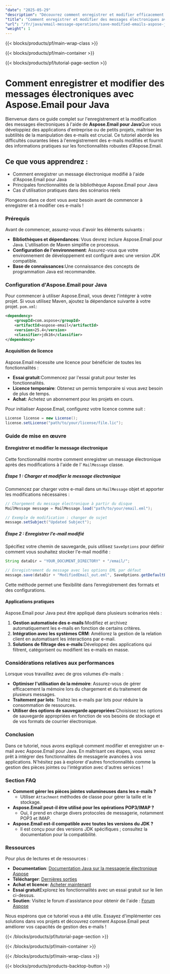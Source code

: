 ```yaml
---
"date": "2025-05-29"
"description": "Découvrez comment enregistrer et modifier efficacement les messages électroniques avec Aspose.Email pour Java, y compris les fonctionnalités clés et les applications pratiques."
"title": "Comment enregistrer et modifier des messages électroniques avec Aspose.Email pour Java"
"url": "/fr/java/email-message-operations/save-modified-emails-aspose-java/"
"weight": 1
---
```


{{< blocks/products/pf/main-wrap-class >}}

{{< blocks/products/pf/main-container >}}

{{< blocks/products/pf/tutorial-page-section >}}
# Comment enregistrer et modifier des messages électroniques avec Aspose.Email pour Java

Bienvenue dans ce guide complet sur l'enregistrement et la modification des messages électroniques à l'aide de **Aspose.Email pour Java**Que vous développiez des applications d'entreprise ou de petits projets, maîtriser les subtilités de la manipulation des e-mails est crucial. Ce tutoriel aborde les difficultés courantes liées à l'enregistrement des e-mails modifiés et fournit des informations pratiques sur les fonctionnalités robustes d'Aspose.Email.

## Ce que vous apprendrez :
- Comment enregistrer un message électronique modifié à l'aide d'Aspose.Email pour Java
- Principales fonctionnalités de la bibliothèque Aspose.Email pour Java
- Cas d'utilisation pratiques dans des scénarios réels

Plongeons dans ce dont vous avez besoin avant de commencer à enregistrer et à modifier ces e-mails !

### Prérequis

Avant de commencer, assurez-vous d'avoir les éléments suivants :

- **Bibliothèques et dépendances**: Vous devrez inclure Aspose.Email pour Java. L'utilisation de Maven simplifie ce processus.
- **Configuration de l'environnement**: Assurez-vous que votre environnement de développement est configuré avec une version JDK compatible.
- **Base de connaissances**:Une connaissance des concepts de programmation Java est recommandée.

### Configuration d'Aspose.Email pour Java

Pour commencer à utiliser Aspose.Email, vous devez l'intégrer à votre projet. Si vous utilisez Maven, ajoutez la dépendance suivante à votre projet. `pom.xml`:

```xml
<dependency>
    <groupId>com.aspose</groupId>
    <artifactId>aspose-email</artifactId>
    <version>25.4</version>
    <classifier>jdk16</classifier>
</dependency>
```

#### Acquisition de licence

Aspose.Email nécessite une licence pour bénéficier de toutes les fonctionnalités :

- **Essai gratuit**:Commencez par l'essai gratuit pour tester les fonctionnalités.
- **Licence temporaire**: Obtenez un permis temporaire si vous avez besoin de plus de temps.
- **Achat**: Achetez un abonnement pour les projets en cours.

Pour initialiser Aspose.Email, configurez votre licence comme suit :

```java
License license = new License();
license.setLicense("path/to/your/license/file.lic");
```

### Guide de mise en œuvre

#### Enregistrer et modifier le message électronique

Cette fonctionnalité montre comment enregistrer un message électronique après des modifications à l'aide de l' `MailMessage` classe.

##### Étape 1 : Charger et modifier le message électronique

Commencez par charger votre e-mail dans un `MailMessage` objet et apporter les modifications nécessaires :

```java
// Chargement du message électronique à partir du disque
MailMessage message = MailMessage.load("path/to/your/email.eml");

// Exemple de modification : changer de sujet
message.setSubject("Updated Subject");
```

##### Étape 2 : Enregistrer l’e-mail modifié

Spécifiez votre chemin de sauvegarde, puis utilisez `SaveOptions` pour définir comment vous souhaitez stocker l'e-mail modifié :

```java
String dataDir = "YOUR_DOCUMENT_DIRECTORY" + "/email/";

// Enregistrement du message avec les options EML par défaut
message.save(dataDir + "ModifiedEmail_out.eml", SaveOptions.getDefaultEml());
```

Cette méthode permet une flexibilité dans l’enregistrement des formats et des configurations.

#### Applications pratiques

Aspose.Email pour Java peut être appliqué dans plusieurs scénarios réels :

1. **Gestion automatisée des e-mails**:Modifiez et archivez automatiquement les e-mails en fonction de certains critères.
2. **Intégration avec les systèmes CRM**: Améliorez la gestion de la relation client en automatisant les interactions par e-mail.
3. **Solutions de filtrage des e-mails**:Développez des applications qui filtrent, catégorisent ou modifient les e-mails en masse.

### Considérations relatives aux performances

Lorsque vous travaillez avec de gros volumes d’e-mails :

- **Optimiser l'utilisation de la mémoire**: Assurez-vous de gérer efficacement la mémoire lors du chargement et du traitement de plusieurs messages.
- **Traitement par lots**: Traitez les e-mails par lots pour réduire la consommation de ressources.
- **Utiliser des options de sauvegarde appropriées**:Choisissez les options de sauvegarde appropriées en fonction de vos besoins de stockage et de vos formats de courrier électronique.

### Conclusion

Dans ce tutoriel, nous avons expliqué comment modifier et enregistrer un e-mail avec Aspose.Email pour Java. En maîtrisant ces étapes, vous serez prêt à intégrer des fonctionnalités de messagerie avancées à vos applications. N'hésitez pas à explorer d'autres fonctionnalités comme la gestion des pièces jointes ou l'intégration avec d'autres services !

### Section FAQ

- **Comment gérer les pièces jointes volumineuses dans les e-mails ?**
  - Utiliser `Attachment` méthodes de classe pour gérer la taille et le stockage.
- **Aspose.Email peut-il être utilisé pour les opérations POP3/IMAP ?**
  - Oui, il prend en charge divers protocoles de messagerie, notamment POP3 et IMAP.
- **Aspose.Email est-il compatible avec toutes les versions du JDK ?**
  - Il est conçu pour des versions JDK spécifiques ; consultez la documentation pour la compatibilité.

### Ressources

Pour plus de lectures et de ressources :

- **Documentation**: [Documentation Java sur la messagerie électronique Aspose](https://reference.aspose.com/email/java/)
- **Télécharger**: [Dernières sorties](https://releases.aspose.com/email/java/)
- **Achat et licence**: [Acheter maintenant](https://purchase.aspose.com/buy)
- **Essai gratuit**Explorez les fonctionnalités avec un essai gratuit sur le lien ci-dessus.
- **Soutien**: Visitez le forum d'assistance pour obtenir de l'aide : [Forum Aspose](https://forum.aspose.com/c/email/10)

Nous espérons que ce tutoriel vous a été utile. Essayez d'implémenter ces solutions dans vos projets et découvrez comment Aspose.Email peut améliorer vos capacités de gestion des e-mails !

{{< /blocks/products/pf/tutorial-page-section >}}

{{< /blocks/products/pf/main-container >}}

{{< /blocks/products/pf/main-wrap-class >}}

{{< blocks/products/products-backtop-button >}}